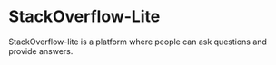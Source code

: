 # StackOverflow-Lite
StackOverflow-lite is a platform where people can ask questions and provide answers.
#
